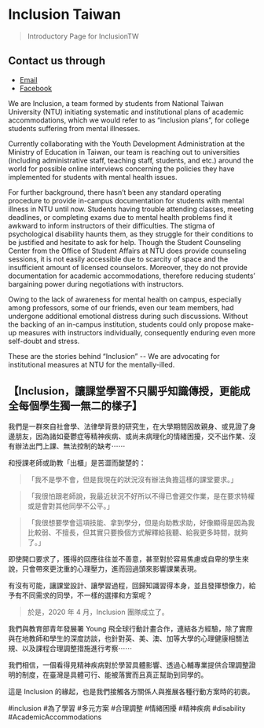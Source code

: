 # Inclusion Taiwan
> Introductory Page for InclusionTW 

## Contact us through
- [Email](mailto:hi@inclusiontw.site)
- [Facebook](https://fb.me/inclusiontw)

We are Inclusion, a team formed by students from National Taiwan University (NTU) initiating systematic and institutional plans of academic accommodations, which we would refer to as “inclusion plans”, for college students suffering from mental illnesses. 

Currently collaborating with the Youth Development Administration at the Ministry of Education in Taiwan, our team is reaching out to universities (including administrative staff, teaching staff, students, and etc.) around the world for possible online interviews concerning the policies they have implemented for students with mental health issues. 

For further background, there hasn’t been any standard operating procedure to provide in-campus documentation for students with mental illness in NTU until now. Students having trouble attending classes, meeting deadlines, or completing exams due to mental health problems find it awkward to inform instructors of their difficulties. The stigma of psychological disability haunts them, as they struggle for their conditions to be justified and hesitate to ask for help. Though the Student Counseling Center from the Office of Student Affairs at NTU does provide counseling sessions, it is not easily accessible due to scarcity of space and the insufficient amount of licensed counselors. Moreover, they do not provide documentation for academic accommodations, therefore reducing students’ bargaining power during negotiations with instructors. 

Owing to the lack of awareness for mental health on campus, especially among professors, some of our friends, even our team members, had undergone additional emotional distress during such discussions. Without the backing of an in-campus institution, students could only propose make-up measures with instructors individually, consequently enduring even more self-doubt and stress. 

These are the stories behind “Inclusion” -- We are advocating for institutional measures at NTU for the mentally-illed.

## 【Inclusion，讓課堂學習不只關乎知識傳授，更能成全每個學生獨一無二的樣子】

我們是一群來自社會學、法律學背景的研究生，在大學期間因故親身、或見證了身邊朋友，因為諸如憂鬱症等精神疾病、或尚未病理化的情緒困擾，交不出作業、沒有辦法出門上課、無法控制的缺考⋯⋯

和授課老師或助教「出櫃」是苦澀而酸楚的：

>「我不是學不會，但是我現在的狀況沒有辦法負擔這樣的課堂要求。」

>「我很怕跟老師說，我最近狀況不好所以不得已會遲交作業，是在要求特權或是會對其他同學不公平。」

>「我很想要學會這項技能、拿到學分，但是向助教求助，好像顯得是因為我比較弱、不擅長，但其實只要換個方式解釋給我聽、給我更多時間，就夠了。」

即使開口要求了，獲得的回應往往並不善意，甚至對於容易焦慮或自卑的學生來說，只會帶來更沈重的心理壓力，進而回過頭來影響課業表現。


有沒有可能，讓課堂設計、讓學習過程，回歸知識習得本身，並且發揮想像力，給予有不同需求的同學，不一樣的選擇和方案呢？

> 於是，2020 年 4 月，Inclusion 團隊成立了。

我們與教育部青年發展署 Young 飛全球行動計畫合作，連結各方經驗，除了實際與在地教師和學生的深度訪談，也針對英、美、澳、加等大學的心理健康相關法規、以及課程合理調整措施進行考察⋯⋯

我們相信，一個看得見精神疾病對於學習具體影響、透過心輔專業提供合理調整證明的制度，在臺灣是具體可行、能被落實而且真正幫助到同學的。

這是 Inclusion 的緣起，也是我們接觸各方關係人與推展各種行動方案時的初衷。

#inclusion #為了學習 #多元方案 #合理調整 #情緒困擾 #精神疾病 #disability #AcademicAccommodations
